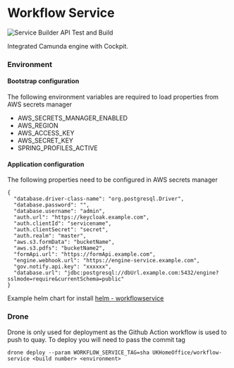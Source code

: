 # Workflow Service

![Service Builder API Test and Build](https://github.com/DigitalPatterns/workflow-service/workflows/Service%20Builder%20API%20Test%20and%20Build/badge.svg)


Integrated Camunda engine with Cockpit.

### Environment

#### Bootstrap configuration

The following environment variables are required to load properties from AWS secrets manager

* AWS_SECRETS_MANAGER_ENABLED
* AWS_REGION
* AWS_ACCESS_KEY
* AWS_SECRET_KEY
* SPRING_PROFILES_ACTIVE


#### Application configuration

The following properties need to be configured in AWS secrets manager

```json5
{
  "database.driver-class-name": "org.postgresql.Driver",
  "database.password": "",
  "database.username": "admin",
  "auth.url": "https://keycloak.example.com",
  "auth.clientId": "servicename",
  "auth.clientSecret": "secret",
  "auth.realm": "master",
  "aws.s3.formData": "bucketName",
  "aws.s3.pdfs": "bucketName2",
  "formApi.url": "https://formApi.example.com",
  "engine.webhook.url": "https://engine-service.example.com",
  "gov.notify.api.key": "xxxxxx",
  "database.url": "jdbc:postgresql://dbUrl.example.com:5432/engine?sslmode=require&currentSchema=public"
}
```

Example helm chart for install [helm - workflowservice](https://github.com/DigitalPatterns/helm/tree/master/workflowservice)

### Drone

Drone is only used for deployment as the Github Action workflow is used to push to quay. To deploy you will need to pass the commit tag

```
drone deploy --param WORKFLOW_SERVICE_TAG=sha UKHomeOffice/workflow-service <build number> <environment>
```
